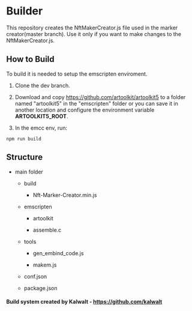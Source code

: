 # Builder

This repository creates the NftMakerCreator.js file used in the marker creator(master branch). Use it only if you want to make changes to the NftMakerCreator.js.

## How to Build

To build it is needed to setup the emscripten enviroment.

1. Clone the dev branch.

2. Download and copy https://github.com/artoolkit/artoolkit5 to a folder named "artoolkit5" in the "emscripten" folder or you can save it in another location and configure the environment variable **ARTOOLKIT5_ROOT**.

3. In the emcc env, run:

```
npm run build
```


## Structure

- main folder

    - build

        - Nft-Marker-Creator.min.js

    - emscripten

        - artoolkit

        - assemble.c

    - tools

        - gen_embind_code.js

        - makem.js

     - conf.json

     - package.json


 #### Build system created by Kalwalt - https://github.com/kalwalt

